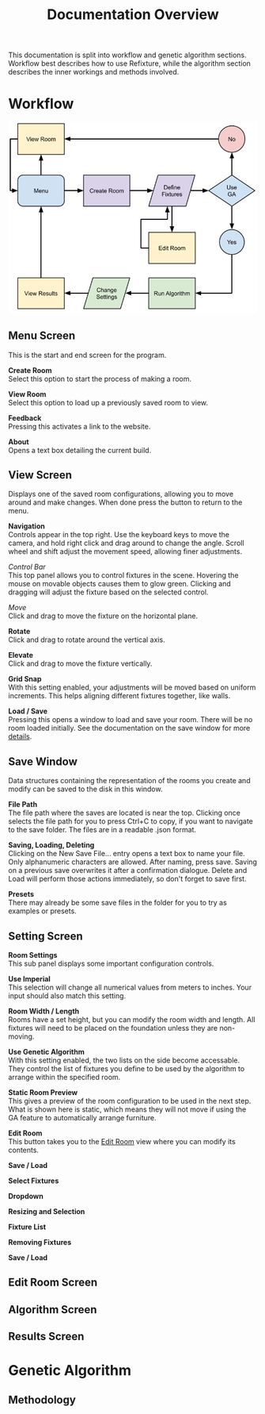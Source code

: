 ﻿---
permalink: /documentation/
title: "Documentation Overview"
toc: true
toc_label: "Documentation"
toc_icon: "bars"
toc_sticky: true
---

This documentation is split into workflow and genetic algorithm sections. Workflow best describes how to use Refixture, while the algorithm section describes the inner workings and methods involved.

# Workflow

![Flowchart](/assets/images/Refixture-Flowchart.png)

## Menu Screen
This is the start and end screen for the program.

**Create Room**  
Select this option to start the process of making a room.

**View Room**  
Select this option to load up a previously saved room to view.

**Feedback**  
Pressing this activates a link to the website.

**About**  
Opens a text box detailing the current build.

## View Screen
Displays one of the saved room configurations, allowing you to move around and make changes. When done press the button to return to the menu.

**Navigation**  
Controls appear in the top right. Use the keyboard keys to move the camera, and hold right click and drag around to change the angle. Scroll wheel and shift adjust the movement speed, allowing finer adjustments.

*Control Bar*  
This top panel allows you to control fixtures in the scene. Hovering the mouse on movable objects causes them to glow green. Clicking and dragging will adjust the fixture based on the selected control.

_Move_  
Click and drag to move the fixture on the horizontal plane.

 __Rotate__  
Click and drag to rotate around the vertical axis.

__Elevate__  
Click and drag to move the fixture vertically.

__Grid Snap__  
With this setting enabled, your adjustments will be moved based on uniform increments. This helps aligning different fixtures together, like walls.

**Load / Save**  
Pressing this opens a window to load and save your room. There will be no room loaded initially. See the documentation on the save window for more [details](#save-window).

## Save Window
Data structures containing the representation of the rooms you create and modify can be saved to the disk in this window.

**File Path**  
The file path where the saves are located is near the top. Clicking once selects the file path for you to press Ctrl+C to copy, if you want to navigate to the save folder. The files are in a readable .json format.

**Saving, Loading, Deleting**  
Clicking on the New Save File... entry opens a text box to name your file. Only alphanumeric characters are allowed. After naming, press save. Saving on a previous save overwrites it after a confirmation dialogue. Delete and Load will perform those actions immediately, so don't forget to save first.

**Presets**  
There may already be some save files in the folder for you to try as examples or presets.

## Setting Screen

**Room Settings**  
This sub panel displays some important configuration controls.

__Use Imperial__  
This selection will change all numerical values from meters to inches. Your input should also match this setting.

__Room Width / Length__  
Rooms have a set height, but you can modify the room width and length. All fixtures will need to be placed on the foundation unless they are non-moving.

__Use Genetic Algorithm__  
With this setting enabled, the two lists on the side become accessable. They control the list of fixtures you define to be used by the algorithm to arrange within the specified room.

**Static Room Preview**  
This gives a preview of the room configuration to be used in the next step. What is shown here is static, which means they will not move if using the GA feature to automatically arrange furniture.

__Edit Room__  
This button takes you to the [Edit Room](#edit-room-screen) view where you can modify its contents.

__Save / Load__  

**Select Fixtures**  

__Dropdown__  

__Resizing and Selection__  

**Fixture List**  

__Removing Fixtures__  

__Save / Load__  

## Edit Room Screen



## Algorithm Screen



## Results Screen

# Genetic Algorithm

## Methodology